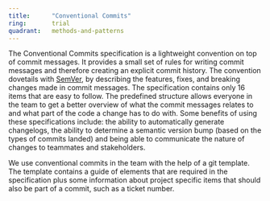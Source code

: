 ```yaml
---
title:      "Conventional Commits"
ring:       trial
quadrant:   methods-and-patterns
---
```


The Conventional Commits specification is a lightweight convention on top of commit messages.
It provides a small set of rules for writing commit messages and therefore creating an explicit commit history.
The convention dovetails with [SemVer](/methods-and-patterns/semver2.html), by describing the features, fixes, and breaking changes made in commit messages.
The specification contains only 16 items that are easy to follow. The predefined structure allows everyone in the team to get a better overview of what the commit messages relates to and what part of the code a change has to do with.
Some benefits of using these specifications include: the ability to automatically generate changelogs, the ability to determine a semantic version bump (based on the types of commits landed) and being able to communicate the nature of changes to teammates and stakeholders.

We use conventional commits in the team with the help of a git template.
The template contains a guide of elements that are required in the specification plus some information about project specific items that should also be part of a commit, such as a ticket number.
